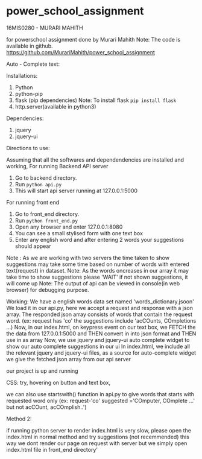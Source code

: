 # power_school_assignment
16MIS0280 - MURARI MAHITH

for powerschool assignment done by Murari Mahith
Note: The code is available in github. https://github.com/MurariMahith/power_school_assignment

Auto - Complete text:

Installations:

1. Python
2. python-pip
3. flask (pip dependencies)
Note: To install flask `pip install flask`
4. http.server(available in python3)

Dependencies:

1. jquery
2. jquery-ui

Directions to use:

Assuming that all the softwares and dependendencies are installed and working,
For running Backend API server
1. Go to backend directory.
2. Run `python api.py` 
3. This will start api server running at 127.0.0.1:5000

For running front end
1. Go to front_end directory.
2. Run `python front_end.py`
3. Open any browser and enter 127.0.0.1:8080
4. You can see a small stylised form with one text box 
5. Enter any english word and after entering 2 words your suggestions should appear

Note : As we are working with two servers the time taken to show suggestions may take some time based on number of words with entered text(request) in dataset.
Note: As the words oncreases in our array it may take time to show suggestions please 'WAIT' if not shown suggestions, it will come up
Note: The output of api can be viewed in console(in web browser) for debugging purpose.

Working: 
We have a english words data set named 'words_dictionary.jsoon'
We load it in our api.py, here we accept a request and response with a json array.
The responded json array consists of words that contain the request word. (ex: request has 'co' the suggestions include 'acCOunts, COmpletions ...)
Now, in our index.html, on keypress event on our text box, we FETCH the the data from 127.0.0.1:5000 and THEN convert in into json format and THEN use in as array
Now, we use jquery and jquery-ui auto complete widget to show our auto complete suggestions in our ui
In index.html, we include all the relevant jquery and jquery-ui files, as a source for auto-complete widget we give the fetched json array from our api server

our project is up and running

CSS:
try,
hovering on button and text box, 

we can also use startswith() function in api.py to give words that starts with requested word only (ex: request-'co' suggested ='COmputer, COmplete ...' but not acCOunt, acCOmplish..')

Method 2:

if running python server to render index.html is very slow, please open the index.html in normal method and try suggestions (not recemmended)
this way we dont render our page on request with server but we simply open index.html file in front_end directory'
